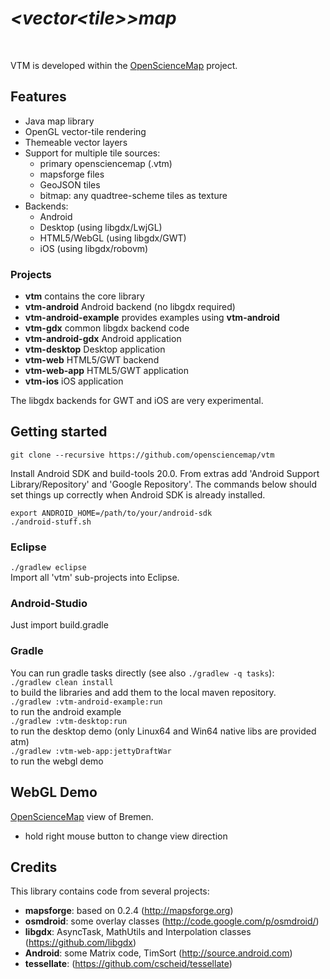 #  *\<vector\<tile\>\>map*

<br/>

VTM is developed within the [OpenScienceMap](http://opensciencemap.org) project.

## Features
- Java map library
- OpenGL vector-tile rendering
- Themeable vector layers
- Support for multiple tile sources:
  - primary opensciencemap (.vtm)
  - mapsforge files
  - GeoJSON tiles
  - bitmap: any quadtree-scheme tiles as texture
- Backends:
  - Android
  - Desktop (using libgdx/LwjGL)
  - HTML5/WebGL (using libgdx/GWT)
  - iOS (using libgdx/robovm)

### Projects
- **vtm** contains the core library
- **vtm-android** Android backend  (no libgdx required)
- **vtm-android-example** provides examples using **vtm-android**
- **vtm-gdx** common libgdx backend code
- **vtm-android-gdx** Android application
- **vtm-desktop** Desktop application
- **vtm-web** HTML5/GWT backend
- **vtm-web-app** HTML5/GWT application
- **vtm-ios** iOS application

The libgdx backends for GWT and iOS are very experimental. 


## Getting started

`git clone --recursive https://github.com/opensciencemap/vtm`

Install Android SDK and build-tools 20.0. From extras add
'Android Support Library/Repository' and 'Google Repository'.
The commands below should set things up correctly when Android
SDK is already installed.
```
export ANDROID_HOME=/path/to/your/android-sdk
./android-stuff.sh
```

### Eclipse
`./gradlew eclipse`<br/>
Import all 'vtm' sub-projects into Eclipse.


### Android-Studio
Just import build.gradle

### Gradle
You can run gradle tasks directly (see also `./gradlew -q tasks`):<br/>
`./gradlew clean install` <br/> to build the libraries and add them to the local maven repository.<br/>
`./gradlew :vtm-android-example:run` <br/> to run the android example<br/>
`./gradlew :vtm-desktop:run` <br/>to run the desktop demo (only Linux64 and Win64 native libs are provided atm)<br/>
`./gradlew :vtm-web-app:jettyDraftWar` <br/>to run the webgl demo<br/>


## WebGL Demo
[OpenScienceMap](http://opensciencemap.org/s3db/#scale=17,rot=61,tilt=51,lat=53.075,lon=8.807) view of Bremen.
- hold right mouse button to change view direction


## Credits
This library contains code from several projects:
- **mapsforge**: based on 0.2.4 (http://mapsforge.org)
- **osmdroid**: some overlay classes (http://code.google.com/p/osmdroid/)
- **libgdx**: AsyncTask, MathUtils and Interpolation classes (https://github.com/libgdx)
- **Android**: some Matrix code, TimSort (http://source.android.com)
- **tessellate**: (https://github.com/cscheid/tessellate)


